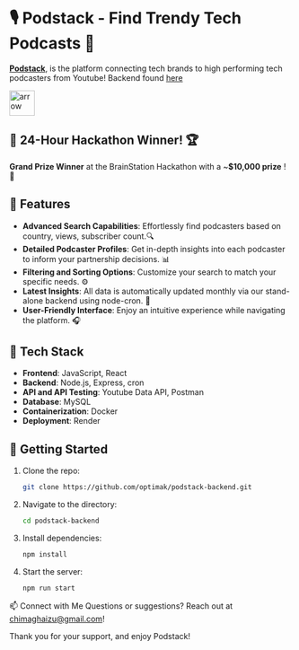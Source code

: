
# 🎙️ Podstack - Find Trendy Tech Podcasts 🌟

 [**Podstack**](https://podstack.chiaghaizu.com), is the  platform connecting tech brands to high performing tech podcasters from Youtube! Backend found [here](https://github.com/optimak/podstack-backend/tree/main)

<img src="https://media4.giphy.com/media/v1.Y2lkPTc5MGI3NjExYnF0YnJydmVqcmg3eGQzeHNyam44dXc3OXd3Mmg3cXczMmt3NTlqdyZlcD12MV9pbnRlcm5hbF9naWZfYnlfaWQmY3Q9cw/PGIw3NNU78NBdUOiAA/giphy.webp" alt="arrow" width="45"/>

## 🚀 24-Hour Hackathon Winner! 🏆

**Grand Prize Winner** at the BrainStation Hackathon with a ~**$10,000 prize** ! 🎉

## 🌟 Features

-  **Advanced Search Capabilities**: Effortlessly find podcasters based on country, views, subscriber count.🔍
-  **Detailed Podcaster Profiles**: Get in-depth insights into each podcaster to inform your partnership decisions. 📊 
-  **Filtering and Sorting Options**: Customize your search to match your specific needs. ⚙️ 
-  **Latest Insights**: All data is automatically updated monthly via our stand-alone backend using node-cron. 📅 
- **User-Friendly Interface**: Enjoy an intuitive experience while navigating the platform. 🎧

## 🔧 Tech Stack

- **Frontend**: JavaScript, React
- **Backend**: Node.js, Express, cron
- **API and API Testing**: Youtube Data API, Postman
- **Database**: MySQL
- **Containerization**: Docker
- **Deployment**: Render

## 📖 Getting Started

1. Clone the repo:  
   ```bash
   git clone https://github.com/optimak/podstack-backend.git
2. Navigate to the directory:
	```bash 
	cd podstack-backend
3. Install dependencies:
	```bash 
	npm install
3. Start the server:
	```bash
	npm run start
📫 Connect with Me
Questions or suggestions? Reach out at chimaghaizu@gmail.com!

Thank you for your support, and enjoy Podstack!



